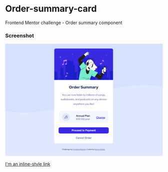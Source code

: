 # Order-summary-card
Frontend Mentor challenge - Order summary component

### Screenshot

![](./screenshot.png)

[I'm an inline-style link](https://www.google.com)
